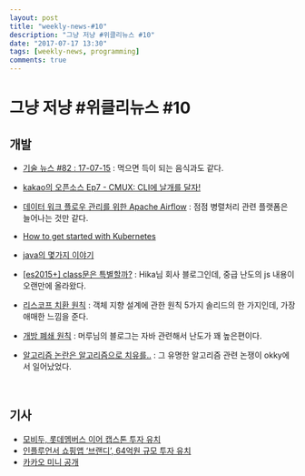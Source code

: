 ```yaml
---
layout: post
title: "weekly-news-#10"
description: "그냥 저냥 #위클리뉴스 #10"
date: "2017-07-17 13:30"
tags: [weekly-news, programming]
comments: true
---
```


# 그냥 저냥 #위클리뉴스 #10

## 개발

- [기술 뉴스 #82 : 17-07-15](https://blog.outsider.ne.kr/1302) : 먹으면 득이 되는 음식과도 같다.

- [kakao의 오픈소스 Ep7 - CMUX: CLI에 날개를 달자!](http://tech.kakao.com/2017/07/12/opensource-7-cmux/)

- [데이터 워크 플로우 관리를 위한 Apache Airflow](http://bcho.tistory.com/1184) : 점점 병렬처리 관련 플랫폼은 늘어나는 것만 같다.

- [How to get started with Kubernetes](http://www.infoworld.com/article/3207686/cloud-computing/how-to-get-started-with-kubernetes.html)

- [java의 몇가지 이야기](http://aoruqjfu.fun25.co.kr/index.php/post/1812)

- [[es2015+] class문은 특별할까?](http://www.bsidesoft.com/?p=5370) : Hika님 회사 블로그인데, 중급 난도의 js 내용이 오랜만에 올라왔다.

- [리스코프 치환 원칙](http://aoruqjfu.fun25.co.kr/index.php/post/1780) : 객체 지향 설계에 관한 원칙 5가지 솔리드의 한 가지인데, 가장 애매한 느낌을 준다.

- [개방 폐쇄 원칙](http://aoruqjfu.fun25.co.kr/index.php/post/1726) : 머루님의 블로그는 자바 관련해서 난도가 꽤 높은편이다.

- [알고리즘 논란은 알고리즘으로 치유를..](http://hamait.tistory.com/852) : 그 유명한 알고리즘 관련 논쟁이 okky에서 일어났었다.

  ​



## 기사

- [모비두, 롯데멤버스 이어 캡스톤 투자 유치](http://www.thebell.co.kr/front/free/contents/news/article_view.asp?key=201707070100012010000706&svccode=&page=1)
- [인플루언서 쇼핑앱 ‘브랜디’, 64억원 규모 투자 유치](http://platum.kr/archives/84747)
- [카카오 미니 공개](http://www.zdnet.co.kr/news/news_view.asp?artice_id=20170710103946)
